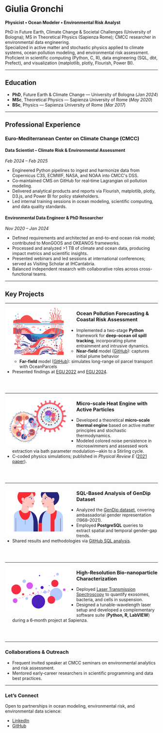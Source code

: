 # Giulia Gronchi

**Physicist • Ocean Modeler • Environmental Risk Analyst**

PhD in Future Earth, Climate Change & Societal Challenges (University of Bologna); MS in Theoretical Physics (Sapienza Rome); CMCC researcher in environmental data engineering.  
Specialized in active matter and stochastic physics applied to climate systems, ocean pollution modeling, and environmental risk assessment.  
Proficient in scientific computing (Python, C, R), data engineering (SQL, dbt, Prefect), and visualization (matplotlib, plotly, Flourish, Power BI).

---

## Education

- **PhD**, Future Earth & Climate Change — University of Bologna (_Jan 2024_)  
- **MSc**, Theoretical Physics — Sapienza University of Rome (_May 2020_)  
- **BSc**, Physics — Sapienza University of Rome (_Mar 2017_)  

---

## Professional Experience

### Euro‑Mediterranean Center on Climate Change (CMCC)

#### Data Scientist – Climate Risk & Environmental Assessment  
_Feb 2024 – Feb 2025_  
- Engineered Python pipelines to ingest and harmonize data from Copernicus C3S, ECMWF, NASA, and NOAA into CMCC's DSS.  
- Co‑maintained CMS on GitHub for real‑time Lagrangian oil pollution modeling.  
- Delivered analytical products and reports via Flourish, matplotlib, plotly, D3.js, and Power BI for policy stakeholders.  
- Led internal training sessions in ocean modeling, scientific computing, and data quality standards.

#### Environmental Data Engineer & PhD Researcher  
_Nov 2020 – Jan 2024_  
- Defined requirements and architected an end-to-end ocean risk model; contributed to MonGOOS and OKEANOS frameworks.  
- Processed and analyzed >1 TB of climate and ocean data, producing impact metrics and scientific insights.  
- Presented webinars and led sessions at international conferences; served as Visiting Scholar at IHCantabria.  
- Balanced independent research with collaborative roles across cross-functional teams.

---

## Key Projects

---

<img src="/assets/img/deep.png" alt="Ocean Pollution Forecasting" width="220" align="left" style="margin-right:15px;"/>

### Ocean Pollution Forecasting & Coastal Risk Assessment

- Implemented a two-stage **Python** framework for **deep-ocean oil spill tracking**, incorporating plume entrainment and intrusive dynamics.  
  - **Near-field** model ([GitHub](https://github.com/GiuliaGronchi/NearParcels)): captures initial plume behavior  
  - **Far-field** model ([GitHub](https://github.com/GiuliaGronchi/FarParcels)): simulates long-range oil parcel transport with OceanParcels  
- Presented findings at [EGU 2022](https://meetingorganizer.copernicus.org/EGU22/EGU22-7607.html) and [EGU 2024](https://meetingorganizer.copernicus.org/EGU24/EGU24-9808.html).

<br clear="all" /><br>

---

<img src="/assets/img/thermal_engine.png" alt="Micro-scale Heat Engine" width="220" align="left" style="margin-right:15px;"/>

### Micro-scale Heat Engine with Active Particles

- Developed a theoretical **micro-scale thermal engine** based on active matter principles and stochastic thermodynamics.  
- Modeled colored noise persistence in microswimmers and assessed work extraction via bath parameter modulation—akin to a Stirling cycle.  
- C-coded physics simulations; published in *Physical Review E* ([2021 paper](https://journals.aps.org/pre/abstract/10.1103/PhysRevE.103.052134)).

<br clear="all" /><br>

---

<img src="/assets/img/gender_gap.png" alt="GenDip Dataset" width="220" align="left" style="margin-right:15px;"/>

### SQL-Based Analysis of GenDip Dataset

- Analyzed the [GenDip dataset](https://www.gu.se/en/gendip/the-gendip-dataset-on-gender-and-diplomatic-representation), covering ambassadorial gender representation (1968–2021).  
- Employed **PostgreSQL** queries to extract spatial and temporal gender-gap trends.  
- Shared results and methodologies via [GitHub SQL analysis](https://github.com/GiuliaGronchi/SQL-GenDip).

<br clear="all" /><br>

---

<img src="/assets/img/laser.png" alt="Laser Transmission Spectroscopy" width="220" align="left" style="margin-right:15px;"/>

### High-Resolution Bio-nanoparticle Characterization

- Deployed [Laser Transmission Spectroscopy](https://ieeexplore.ieee.org/document/9359477) to quantify exosomes, bacteria, and cells in suspension.  
- Designed a tunable-wavelength laser setup and developed a complementary software suite (**Python, R, LabVIEW**) during a 6‑month project at Sapienza.

<br clear="all" /><br>

---

### Collaborations & Outreach

- Frequent invited speaker at CMCC seminars on environmental analytics and risk assessment.  
- Mentored early‑career researchers in scientific programming and data best practices.

---

### Let’s Connect

Open to partnerships in ocean modeling, environmental risk, and environmental data science:

- [LinkedIn](https://www.linkedin.com/in/giuliagronchi/)  
- [GitHub](https://github.com/GiuliaGronchi)

